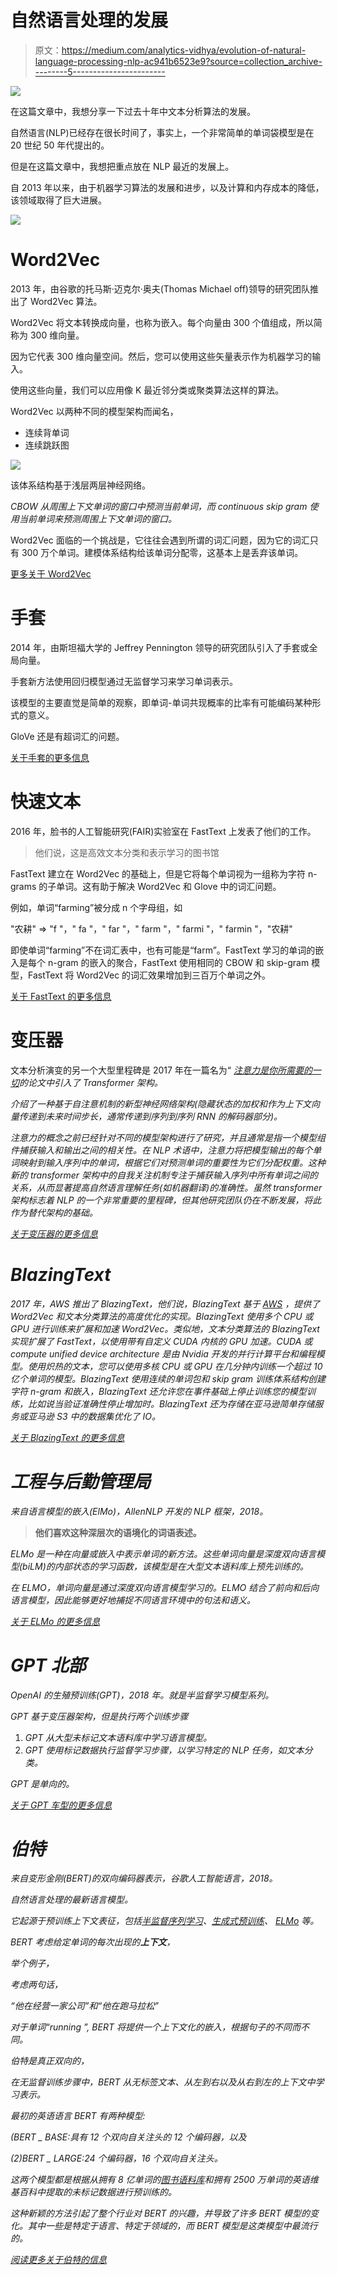 # 自然语言处理的发展

> 原文：<https://medium.com/analytics-vidhya/evolution-of-natural-language-processing-nlp-ac941b6523e9?source=collection_archive---------5----------------------->

![](img/376b76ae45eb8d7954cc096aaf3646ab.png)

在这篇文章中，我想分享一下过去十年中文本分析算法的发展。

自然语言(NLP)已经存在很长时间了，事实上，一个非常简单的单词袋模型是在 20 世纪 50 年代提出的。

但是在这篇文章中，我想把重点放在 NLP 最近的发展上。

自 2013 年以来，由于机器学习算法的发展和进步，以及计算和内存成本的降低，该领域取得了巨大进展。

![](img/fd596dfa2050e5683b8d2e0f8f277d25.png)

# **Word2Vec**

2013 年，由谷歌的托马斯·迈克尔·奥夫(Thomas Michael off)领导的研究团队推出了 Word2Vec 算法。

Word2Vec 将文本转换成向量，也称为嵌入。每个向量由 300 个值组成，所以简称为 300 维向量。

因为它代表 300 维向量空间。然后，您可以使用这些矢量表示作为机器学习的输入。

使用这些向量，我们可以应用像 K 最近邻分类或聚类算法这样的算法。

Word2Vec 以两种不同的模型架构而闻名，

*   连续背单词
*   连续跳跃图

![](img/439c1984b44871591e543a9bb670d16b.png)

该体系结构基于浅层两层神经网络。

*CBOW 从周围上下文单词的窗口中预测当前单词，而 continuous skip gram 使用当前单词来预测周围上下文单词的窗口。*

Word2Vec 面临的一个挑战是，它往往会遇到所谓的词汇问题，因为它的词汇只有 300 万个单词。建模体系结构给该单词分配零，这基本上是丢弃该单词。

[更多关于 Word2Vec](https://en.wikipedia.org/wiki/Word2vec)

# **手套**

2014 年，由斯坦福大学的 Jeffrey Pennington 领导的研究团队引入了手套或全局向量。

手套新方法使用回归模型通过无监督学习来学习单词表示。

该模型的主要直觉是简单的观察，即单词-单词共现概率的比率有可能编码某种形式的意义。

GloVe 还是有超词汇的问题。

[关于手套的更多信息](https://nlp.stanford.edu/projects/glove/)

# 快速文本

2016 年，脸书的人工智能研究(FAIR)实验室在 FastText 上发表了他们的工作。

> 他们说，这是高效文本分类和表示学习的图书馆

FastText 建立在 Word2Vec 的基础上，但是它将每个单词视为一组称为字符 n-grams 的子单词。这有助于解决 Word2Vec 和 Glove 中的词汇问题。

例如，单词“farming”被分成 n 个字母组，如

"农耕" => "f "，" fa "，" far "，" farm "，" farmi "，" farmin "，"农耕"

即使单词“farming”不在词汇表中，也有可能是“farm”。FastText 学习的单词的嵌入是每个 n-gram 的嵌入的聚合，FastText 使用相同的 CBOW 和 skip-gram 模型，FastText 将 Word2Vec 的词汇效果增加到三百万个单词之外。

[关于 FastText 的更多信息](https://fasttext.cc/)

# 变压器

文本分析演变的另一个大型里程碑是 2017 年在一篇名为“ [*注意力是你所需要的一切*](https://arxiv.org/abs/1706.03762)*的论文中引入了 Transformer 架构。*

*介绍了一种基于自注意机制的新型神经网络架构(隐藏状态的加权和作为上下文向量传递到未来时间步长，通常传递到序列到序列 RNN 的解码器部分)。*

*注意力的概念之前已经针对不同的模型架构进行了研究，并且通常是指一个模型组件捕获输入和输出之间的相关性。在 NLP 术语中，注意力将把模型输出的每个单词映射到输入序列中的单词，根据它们对预测单词的重要性为它们分配权重。这种新的 transformer 架构中的自我关注机制专注于捕获输入序列中所有单词之间的关系，从而显著提高自然语言理解任务(如机器翻译)的准确性。虽然 transformer 架构标志着 NLP 的一个非常重要的里程碑，但其他研究团队仍在不断发展，将此作为替代架构的基础。*

*[关于变压器的更多信息](/inside-machine-learning/what-is-a-transformer-d07dd1fbec04)*

# *BlazingText*

*2017 年，AWS 推出了 BlazingText，他们说，BlazingText 基于 [AWS](https://aws.amazon.com/) ，提供了 Word2Vec 和文本分类算法的高度优化的实现。BlazingText 使用多个 CPU 或 GPU 进行训练来扩展和加速 Word2Vec。类似地，文本分类算法的 BlazingText 实现扩展了 FastText，以使用带有自定义 CUDA 内核的 GPU 加速。CUDA 或 compute unified device architecture 是由 Nvidia 开发的并行计算平台和编程模型。使用炽热的文本，您可以使用多核 CPU 或 GPU 在几分钟内训练一个超过 10 亿个单词的模型。BlazingText 使用连续的单词包和 skip gram 训练体系结构创建字符 n-gram 和嵌入，BlazingText 还允许您在事件基础上停止训练您的模型训练，比如说当验证准确性停止增加时。BlazingText 还为存储在亚马逊简单存储服务或亚马逊 S3 中的数据集优化了 IO。*

*[关于 BlazingText 的更多信息](https://docs.aws.amazon.com/sagemaker/latest/dg/blazingtext.html)*

# *工程与后勤管理局*

*来自语言模型的嵌入(ElMo)，AllenNLP 开发的 NLP 框架，2018。*

> **他们喜欢这种深层次的语境化的词语表述。**

*ELMo 是一种在向量或嵌入中表示单词的新方法。这些单词向量是深度双向语言模型(biLM)的内部状态的学习函数，该模型是在大型文本语料库上预先训练的。*

*在 ELMO，单词向量是通过深度双向语言模型学习的。ELMO 结合了前向和后向语言模型，因此能够更好地捕捉不同语言环境中的句法和语义。*

*[关于 ELMo 的更多信息](https://www.analyticsvidhya.com/blog/2019/03/learn-to-use-elmo-to-extract-features-from-text/)*

# *GPT 北部*

*OpenAI 的生殖预训练(GPT)，2018 年。就是半监督学习模型系列。*

*GPT 基于变压器架构，但是执行两个训练步骤*

1.  *GPT 从大型未标记文本语料库中学习语言模型。*
2.  *GPT 使用标记数据执行监督学习步骤，以学习特定的 NLP 任务，如文本分类。*

*GPT 是单向的。*

*[关于 GPT 车型的更多信息](/walmartglobaltech/the-journey-of-open-ai-gpt-models-32d95b7b7fb2)*

# *伯特*

*来自变形金刚(BERT)的双向编码器表示，谷歌人工智能语言，2018。*

*自然语言处理的最新语言模型。*

*它起源于预训练上下文表征，包括[半监督序列学习](https://en.wikipedia.org/w/index.php?title=Semi-supervised_Sequence_Learning&action=edit&redlink=1)、[生成式预训练](https://en.wikipedia.org/w/index.php?title=Generative_Pre-Training&action=edit&redlink=1)、 [ELMo](https://en.wikipedia.org/wiki/ELMo) 等。*

*BERT 考虑给定单词的每次出现的**上下文**，*

*举个例子，*

*考虑两句话，*

*“他在经营一家公司”和“他在跑马拉松”*

*对于单词“running ”, BERT 将提供一个上下文化的嵌入，根据句子的不同而不同。*

*伯特是真正双向的，*

*在无监督训练步骤中，BERT 从无标签文本、从左到右以及从右到左的上下文中学习表示。*

*最初的英语语言 BERT 有两种模型:*

*(BERT _ BASE:具有 12 个双向自关注头的 12 个编码器，以及*

*(2)BERT _ LARGE:24 个编码器，16 个双向自关注头。*

*这两个模型都是根据从拥有 8 亿单词的[图书语料库](https://en.wikipedia.org/w/index.php?title=BooksCorpus&action=edit&redlink=1)和拥有 2500 万单词的英语维基百科中提取的未标记数据进行预训练的。*

*这种新颖的方法引起了整个行业对 BERT 的兴趣，并导致了许多 BERT 模型的变化。其中一些是特定于语言、特定于领域的，而 BERT 模型是这类模型中最流行的。*

*[阅读更多关于伯特的信息](https://towardsdatascience.com/bert-explained-state-of-the-art-language-model-for-nlp-f8b21a9b6270)*